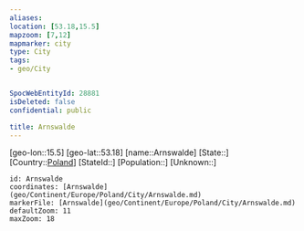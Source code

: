 ```yaml
---
aliases: 
location: [53.18,15.5]
mapzoom: [7,12] 
mapmarker: city 
type: City
tags:
- geo/City


SpocWebEntityId: 28881
isDeleted: false
confidential: public

title: Arnswalde
---
```

[geo-lon::15.5]
[geo-lat::53.18]
[name::Arnswalde]
[State::]
[Country::[Poland](geo/Continent/Europe/Poland.md)]
[StateId::]
[Population::]
[Unknown::]


```leaflet
id: Arnswalde
coordinates: [Arnswalde](geo/Continent/Europe/Poland/City/Arnswalde.md)
markerFile: [Arnswalde](geo/Continent/Europe/Poland/City/Arnswalde.md)
defaultZoom: 11 
maxZoom: 18
```


